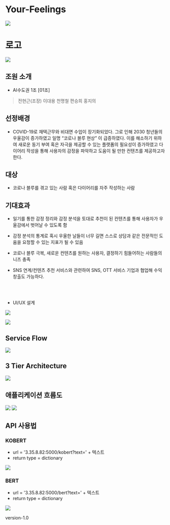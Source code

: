 # Your-Feelings
![](./README_media/poster.png)



# 로고
![](./README_media/main_logo.png)
## 조원 소개
- AI수도권 1조 [01조]
> 전현근(조장)
> 이대용
> 천명철
> 편승희
> 홍지의

## 선정배경 
- COVID-19로 재택근무와 비대면 수업이 장기화되었다. 그로 인해 2030 청년들의 우울감이 증가하였고 일명 “코로나 블루 현상” 이 급증하였다. 이를 해소하기 위하여 새로운 동기 부여 혹은 자극을 제공할 수 있는 플랫폼의 필요성이 증가하였고 다이어리 작성을 통해 사용자의 감정을 파악하고 도움이 될 만한 컨텐츠를 제공하고자 한다. 

## 대상 
- 코로나 블루를 겪고 있는 사람 혹은 다이어리를 자주 작성하는 사람 

## 기대효과 

- 일기를 통한 감정 정리와 감정 분석을 토대로 추천이 된 컨텐츠를 통해 사용자가 우울감에서 벗어날 수 있도록 함 

- 감정 분석의 통계로 혹시 우울한 날들이 너무 길면 스스로 상담과 같은 전문적인 도움을 요청할 수 있는 지표가 될 수 있음 

- 코로나 블루 극복, 새로운 컨텐츠를 원하는 사용자, 결정하기 힘들어하는 사람들의 니즈 충족 

- SNS 연계/컨텐츠 추천 서비스와 관련하여 SNS, OTT 서비스 기업과 협업해 수익 창출도 가능하다.

<br><br>
- UI/UX 설계

![](./README_media/%EC%9B%B9%201920%20%E2%80%93%201.png)

![](./README_media/%EC%9B%B9%201920%20%E2%80%93%202.png)

## Service Flow
![](./README_media/flow.png)

## 3 Tier Architecture
![](./README_media/architecture.png)

## 애플리케이션 흐름도
![](./README_media/flow2.png)
![](./README_media/flow3.png)


## API 사용법
### KOBERT  
- url = '3.35.8.82:5000/kobert?text=' + 텍스트  
- return type = dictionary  

![](./README_media/kobert.png)

### BERT
- url = '3.35.8.82:5000/bert?text=' + 텍스트  
- return type = dictionary  

![](./README_media/bert.png)

version-1.0
